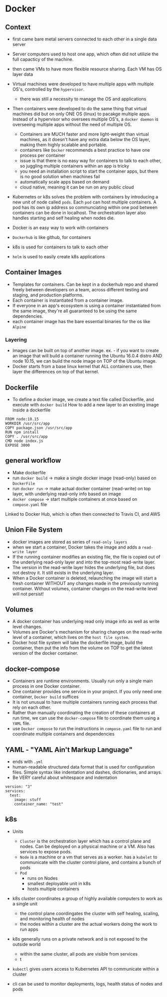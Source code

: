 # Docker

## Context

- first came bare metal servers connected to each other in a single data server
- Server computers used to host one app, which often did not utilizie the full
  capacticy of the machine.
- then came VMs to have more flexible resource sharing. Each VM has OS layer data
- Virtual machines were developed to have multiple apps with multiple OS's,
  controlled by the `hypervisor`.
  - there was still a necessity to manage the OS and applications
- Then containers were developed to do the same thing that virtual machines did
  but on only ONE OS (linux) to pacakge multiple apps. Instead of a hypervisor
  who oversees multiple OS's, a `docker daemon` is overseeing multiple apps
  without the need of multiple OS.
  - Containers are MUCH faster and more light-weight than virtual machines,
    as it doesn't have any extra data below the OS layer, making them highly scalable and portable.
  - containers like `Docker` recommends a best practice to have one process
    per container
  - issue is that there is no easy way for containers to talk to each other,
    so juggling multiple containers within an app is tricky
  - you need an installation script to start the container apps, but there
    is no good solution when machines fail
  - automatically scale apps based on demand
  - cloud native, meaning it can be run on any public cloud
- Kubernetes or k8s solves the problem with containers by introducing a new
  unit of node called `pods`. Each `pod` can host multiple containers. A pod
  has its own ip address so communciating within one pod between containers
  can be done in localhost. The orchestration layer also handles starting
  and self healing when nodes die.

- Docker is an easy way to work with containers
- `Dockerhub` is like github, for containers
- k8s is used for containers to talk to each other
- `helm` is used to easily create k8s applications

## Container Images

- Templates for containers. Can be kept in a dockerhub repo and shared freely
  between developers on a team, across different testing and staging, and
  production platforms.
- Each container is instantiated from a container image.
- If everyone in an app's ecosystem is using a container instantiated from the
  same image, they're all guaranteed to be using the same dependencies.
- each container image has the bare essential binaries for the os like `Alpine`

### Layering

- Images can be built on top of another image.
  ex. - if you want to create an image that will build a container running the Ubuntu 16.0.4 distro AND node 10.15, we can build the node image on TOP of the Ubuntu image.
- Docker starts from a base linux kernel that ALL containers use, then layer the differences on top of that kernel.

## Dockerfile

- To define a docker image, we create a text file called Dockerfile, and execute with `docker build`
  How to add a new layer to an existing image inside a dockerfile

```
FROM node:10.15
WORKDIR /usr/src/app
COPY package.json /usr/src/app
RUN npm install
COPY . /usr/src/app
CMD node index.js
EXPOSE 3000
```

## general workflow

- Make dockerfile
- run `docker build` -> make a single docker image (read-only) based on `DockerFile`
- run `docker run` -> make actual docker container (read-write) on top layer, with underlying read-only info based on image
- `docker compose` -> start multiple containers at once based on `compose.yaml` file

Linked to Docker Hub, which is often then connected to Travis CI, and AWS

## Union File System

- docker images are stored as series of `read-only layers`
- when we start a container, Docker takes the image and adds a `read-write layer`
- If the running container modifies an existing file, the file is copied out of
  the underlying read-only layer and into the top-most read-write layer.
- The version in the read-write layer hides the underlying file, but does not
  destroy it. It still exists in the underlying layer.
- When a Docker container is deleted, relaunching the image will start a fresh
  container WITHOUT any changes made in the previously running container. Without
  volumes, container changes on the read-write level will not persist!

## Volumes

- A docker container has underlying read only image info as well as write
  level changes.
- Volumes are Docker's mechanism for sharing changes on the read-write level
  of a container, which lives on the `host file system`.
- Docker host file system will take the dockerfile image, build the container,
  then put the info from the volume on TOP to get the latest version of the
  docker container.

## docker-compose

- Containers are runtime environments. Usually run only a single main process
  in one Docker container.
- One container provides one service in your project. If you only need one
  container, `Docker build` suffices
- It is not unusual to have multiple containers running each process that rely
  on each other.
- Rather than manually coordinating the creation of these containers at run
  time, we can use the `docker-compose` file to coordinate them using a `YAML` file.
- use `Docker compose` to run the instructions in `compose.yaml` file to run
  and coordinate multiple containers and dependencies

## YAML - "YAML Ain't Markup Language"

- ends with `.yml`
- human-readable structured data format that is used for configuration files.
  Simple syntax like indentation and dashes, dictionaries, and arrays.
- Be VERY careful about whitespace and indentation

```
version: "3"
services:
  test:
    image: stuff
    container_name: "test"
```

## k8s

- Units

  - `Cluster` is the orchestration layer which has a control plane and nodes.
    Can be deployed on a physical machine or a VM. Also has services to
    expose pods.
  - `Node` is a machine or a vm that serves as a worker. has a `kubelet`
    to communicate with the cluster control plane, and contains a bunch of pods
  - `Pod`
    - runs on Nodes
    - smallest deployable unit in k8s
    - hosts multiple containers

- k8s cluster coordinates a group of highly available computers to work as a single unit

  - the control plane coordingates the cluster with self healing, scaling,
    and monitoring health of nodes
  - the nodes within a cluster are the actual workers doing the work to run apps

- k8s generally runs on a private network and is not exposed to the outside world

  - within the same cluster, all pods are visible from services
  - t

- `kubectl` gives users access to Kubernetes API to communicate within a cluster
- cli can be used to monitor deployments, logs, health status of
  nodes and pods

